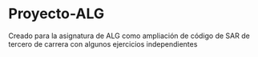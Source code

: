 # Proyecto-ALG
Creado para la asignatura de ALG como ampliación de código de SAR de tercero de carrera con algunos ejercicios independientes
